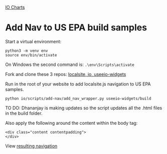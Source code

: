 [IO Charts](../../charts)

# Add Nav to US EPA build samples

Start a virtual environment:

	python3 -m venv env
	source env/bin/activate
On Windows the second command is: `.\env\Scripts\activate`

Fork and clone these 3 repos: [localsite, io, useeio-widgets](/localsite/start/steps/)

Run in the root of your website to add localsite.js navigation to US EPA samples.

	python io/scripts/add-nav/add_nav_wrapper.py useeio-widgets/build

TO DO: Dhananjay is making updates so the script updates all the .html files in the build folder.

Also apply the following around the content within the body tag:

	<div class="content contentpadding">
	</div>

View [resulting navigation](/useeio-widgets/build/)